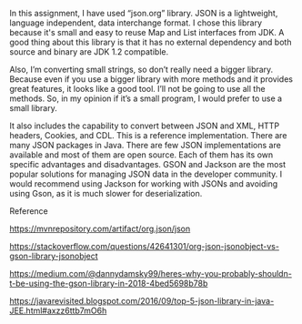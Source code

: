 
In this assignment, I have used “json.org” library. JSON is a lightweight, language independent, data interchange format. I chose this library because it's small and easy to reuse Map and List interfaces from JDK. A good thing about this library is that it has no external dependency and both source and binary are JDK 1.2 compatible.

Also, I’m converting small strings, so don’t really need a bigger library. Because even if you use a bigger library with more methods and it provides great features, it looks like a good tool. I’ll not be going to use all the methods. So, in my opinion if it’s a small program, I would prefer to use a small library.

It also includes the capability to convert between JSON and XML, HTTP headers, Cookies, and CDL.
This is a reference implementation. There are many JSON packages in Java.
There are few JSON implementations are available and most of them are open source. Each of them has its own specific advantages and disadvantages.
GSON and Jackson are the most popular solutions for managing JSON data in the developer community.
I would recommend using Jackson for working with JSONs and avoiding using Gson, as it is much slower for deserialization.

Reference

https://mvnrepository.com/artifact/org.json/json

https://stackoverflow.com/questions/42641301/org-json-jsonobject-vs-gson-library-jsonobject

https://medium.com/@dannydamsky99/heres-why-you-probably-shouldn-t-be-using-the-gson-library-in-2018-4bed5698b78b

https://javarevisited.blogspot.com/2016/09/top-5-json-library-in-java-JEE.html#axzz6ttb7mO6h
